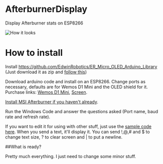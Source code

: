 # AfterburnerDisplay
Display Afterburner stats on ESP8266

![How it looks](https://pbs.twimg.com/media/CqCW3fhXEAAy9nj.jpg:large)

# How to install

Install https://github.com/EdwinRobotics/ER_Micro_OLED_Arduino_Library (Just download it as zip and [follow this](https://www.arduino.cc/en/Guide/Libraries#toc4))

Download arduino code and install on an ESP8266. Change ports as necessary, defaults are for Wemos D1 Mini and the OLED shield for it. Purchase links: [Wemos D1 Mini](http://www.aliexpress.com/store/product/D1-mini-Mini-NodeMcu-4M-bytes-Lua-WIFI-Internet-of-Things-development-board-based-ESP8266/1331105_32529101036.html), [Screen](http://www.aliexpress.com/store/product/OLED-Shield-for-WeMos-D1-mini-0-66-inch-64X48-IIC-I2C/1331105_32627787079.html).

[Install MSI Afterburner if you haven't already](https://gaming.msi.com/features/afterburner##downloads).

Run the Windows Code and answer the questions asked (Port name, baud rate and refresh rate).

If you want to edit it for using with other stuff, just use the [sample code here](http://playground.arduino.cc/Interfacing/Csharp). When you send a text, it'll display it. You can send !,@,# and $ to change text size, ? to clear screen and | to put a newline.

##What is ready?

Pretty much everything. I just need to change some minor stuff.
